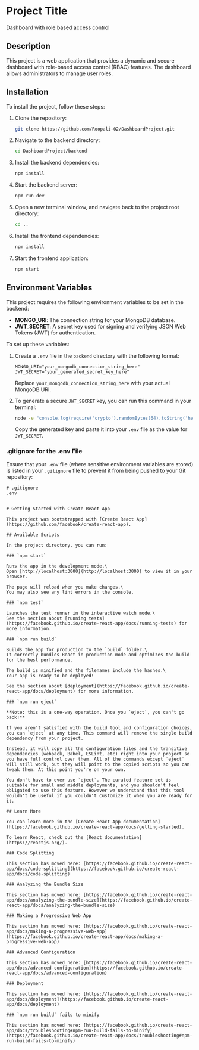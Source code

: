 # Project Title
Dashboard with role based access control

## Description
This project is a web application that provides a dynamic and secure dashboard with role-based access control (RBAC) features. The dashboard allows administrators to manage user roles.

## Installation
To install the project, follow these steps:

1. Clone the repository:
    ```bash
    git clone https://github.com/Roopali-02/DashboardProject.git
    ```

2. Navigate to the backend directory:
    ```bash
    cd DashboardProject/backend
    ```

3. Install the backend dependencies:
    ```bash
    npm install
    ```

4. Start the backend server:
    ```bash
    npm run dev
    ```

5. Open a new terminal window, and navigate back to the project root directory:
    ```bash
    cd ..
    ```

6. Install the frontend dependencies:
    ```bash
    npm install
    ```

7. Start the frontend application:
    ```bash
    npm start
    ```
## Environment Variables
This project requires the following environment variables to be set in the backend:

- **MONGO_URI**: The connection string for your MongoDB database.
- **JWT_SECRET**: A secret key used for signing and verifying JSON Web Tokens (JWT) for authentication.

To set up these variables:

1. Create a `.env` file in the `backend` directory with the following format:

    ```plaintext
    MONGO_URI="your_mongodb_connection_string_here"
    JWT_SECRET="your_generated_secret_key_here"
    ```

    Replace `your_mongodb_connection_string_here` with your actual MongoDB URI.

2. To generate a secure `JWT_SECRET` key, you can run this command in your terminal:
    ```bash
    node -e "console.log(require('crypto').randomBytes(64).toString('hex'));"
    ```

   Copy the generated key and paste it into your `.env` file as the value for `JWT_SECRET`.

### .gitignore for the .env File
Ensure that your `.env` file (where sensitive environment variables are stored) is listed in your `.gitignore` file to prevent it from being pushed to your Git repository:

```plaintext
# .gitignore
.env


# Getting Started with Create React App

This project was bootstrapped with [Create React App](https://github.com/facebook/create-react-app).

## Available Scripts

In the project directory, you can run:

### `npm start`

Runs the app in the development mode.\
Open [http://localhost:3000](http://localhost:3000) to view it in your browser.

The page will reload when you make changes.\
You may also see any lint errors in the console.

### `npm test`

Launches the test runner in the interactive watch mode.\
See the section about [running tests](https://facebook.github.io/create-react-app/docs/running-tests) for more information.

### `npm run build`

Builds the app for production to the `build` folder.\
It correctly bundles React in production mode and optimizes the build for the best performance.

The build is minified and the filenames include the hashes.\
Your app is ready to be deployed!

See the section about [deployment](https://facebook.github.io/create-react-app/docs/deployment) for more information.

### `npm run eject`

**Note: this is a one-way operation. Once you `eject`, you can't go back!**

If you aren't satisfied with the build tool and configuration choices, you can `eject` at any time. This command will remove the single build dependency from your project.

Instead, it will copy all the configuration files and the transitive dependencies (webpack, Babel, ESLint, etc) right into your project so you have full control over them. All of the commands except `eject` will still work, but they will point to the copied scripts so you can tweak them. At this point you're on your own.

You don't have to ever use `eject`. The curated feature set is suitable for small and middle deployments, and you shouldn't feel obligated to use this feature. However we understand that this tool wouldn't be useful if you couldn't customize it when you are ready for it.

## Learn More

You can learn more in the [Create React App documentation](https://facebook.github.io/create-react-app/docs/getting-started).

To learn React, check out the [React documentation](https://reactjs.org/).

### Code Splitting

This section has moved here: [https://facebook.github.io/create-react-app/docs/code-splitting](https://facebook.github.io/create-react-app/docs/code-splitting)

### Analyzing the Bundle Size

This section has moved here: [https://facebook.github.io/create-react-app/docs/analyzing-the-bundle-size](https://facebook.github.io/create-react-app/docs/analyzing-the-bundle-size)

### Making a Progressive Web App

This section has moved here: [https://facebook.github.io/create-react-app/docs/making-a-progressive-web-app](https://facebook.github.io/create-react-app/docs/making-a-progressive-web-app)

### Advanced Configuration

This section has moved here: [https://facebook.github.io/create-react-app/docs/advanced-configuration](https://facebook.github.io/create-react-app/docs/advanced-configuration)

### Deployment

This section has moved here: [https://facebook.github.io/create-react-app/docs/deployment](https://facebook.github.io/create-react-app/docs/deployment)

### `npm run build` fails to minify

This section has moved here: [https://facebook.github.io/create-react-app/docs/troubleshooting#npm-run-build-fails-to-minify](https://facebook.github.io/create-react-app/docs/troubleshooting#npm-run-build-fails-to-minify)
